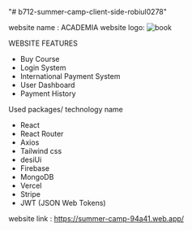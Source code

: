 "# b712-summer-camp-client-side-robiul0278" 



website name : ACADEMIA
website logo: ![book](https://github.com/programming-hero-web-course1/b712-summer-camp-client-side-robiul0278/assets/110973083/09865380-ccba-4432-96ae-cd0ea43a3bb9)

WEBSITE FEATURES
* Buy Course
* Login System
* International Payment System
* User Dashboard
* Payment History

Used packages/ technology name
* React
* React Router
* Axios
* Tailwind css
* desiUi
* Firebase
* MongoDB
* Vercel
* Stripe
* JWT (JSON Web Tokens)

website link : https://summer-camp-94a41.web.app/
